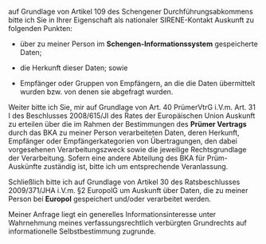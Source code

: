 auf Grundlage von Artikel 109 des Schengener Durchführungsabkommens bitte ich Sie
in Ihrer Eigenschaft als nationaler SIRENE-Kontakt Auskunft zu folgenden Punkten:

+ über zu meiner Person im **Schengen-Informationssystem** gespeicherte Daten;

+ die Herkunft dieser Daten; sowie

+ Empfänger oder Gruppen von Empfängern, an die die Daten übermittelt wurden
  bzw. von denen sie abgefragt wurden.

Weiter bitte ich Sie, mir auf Grundlage von Art. 40 PrümerVtrG i.V.m.
Art. 31 I des Beschlusses 2008/615/JI des Rates der Europäischen Union Auskunft
zu erteilen über die im Rahmen der Bestimmungen des **Prümer Vertrags** durch
das BKA zu meiner Person verarbeiteten Daten, deren Herkunft, Empfänger oder
Empfängerkategorien von Übertragungen, den dabei vorgesehenen Verarbeitungszweck
sowie die jeweilige Rechtsgrundlage der Verarbeitung. Sofern eine andere Abteilung
des BKA für Prüm-Auskünfte zuständig ist, bitte ich um entsprechende Veranlassung.

Schließlich bitte ich auf Grundlage von Artikel 30 des Ratsbeschlusses
2009/371/JHA i.V.m. §2 EuropolG um Auskunft über Daten, die zu
meiner Person bei **Europol** gespeichert und/oder verarbeitet werden.

Meiner Anfrage liegt ein generelles Informationsinteresse unter Wahrnehmung
meines verfassungsrechtlich verbürgten Grundrechts auf informationelle
Selbstbestimmung zugrunde.
